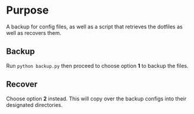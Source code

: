 # Purpose
A backup for config files, as well as a script that retrieves the dotfiles as well as recovers them.

## Backup
Run `python backup.py` then proceed to choose option **1** to backup the files.

## Recover
Choose option **2** instead. This will copy over the backup configs into their designated directories.
